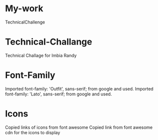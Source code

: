 # My-work
TechnicalChallenge
# Technical-Challange
Technical Challage for Imbia Randy

# Font-Family
Imported font-family: 'Outfit', sans-serif; from google and used.
Imported font-family:  'Lato', sans-serif; from google and used.
# Icons
Copied links of icons from font awesome
Copied link from font awesome cdn for the icons to display